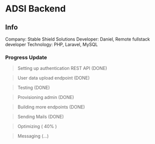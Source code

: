 # ADSI Backend

## Info
Company: Stable Shield Solutions
Developer: Daniel, Remote fullstack developer
Technology: PHP, Laravel, MySQL

### Progress Update

> Setting up authentication REST API (DONE)

> User data upload endpoint (DONE)

> Testing (DONE)

> Provisioning admin (DONE)

> Building more endpoints (DONE)

> Sending Mails (DONE) 

> Optimizing ( 40% )

> Messaging (...)
